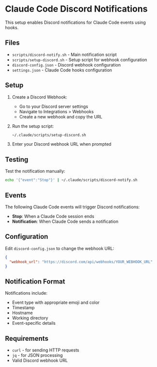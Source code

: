 # Claude Code Discord Notifications

This setup enables Discord notifications for Claude Code events using hooks.

## Files

- `scripts/discord-notify.sh` - Main notification script
- `scripts/setup-discord.sh` - Setup script for webhook configuration
- `discord-config.json` - Discord webhook configuration
- `settings.json` - Claude Code hooks configuration

## Setup

1. Create a Discord Webhook:
   - Go to your Discord server settings
   - Navigate to Integrations > Webhooks
   - Create a new webhook and copy the URL

2. Run the setup script:
   ```bash
   ~/.claude/scripts/setup-discord.sh
   ```

3. Enter your Discord webhook URL when prompted

## Testing

Test the notification manually:
```bash
echo '{"event":"Stop"}' | ~/.claude/scripts/discord-notify.sh
```

## Events

The following Claude Code events will trigger Discord notifications:

- **Stop**: When a Claude Code session ends
- **Notification**: When Claude Code sends a notification

## Configuration

Edit `discord-config.json` to change the webhook URL:
```json
{
  "webhook_url": "https://discord.com/api/webhooks/YOUR_WEBHOOK_URL"
}
```

## Notification Format

Notifications include:
- Event type with appropriate emoji and color
- Timestamp
- Hostname
- Working directory
- Event-specific details

## Requirements

- `curl` - for sending HTTP requests
- `jq` - for JSON processing
- Valid Discord webhook URL